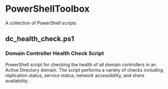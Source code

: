# PowerShellToolbox
A collection of PowerShell scripts

## dc_health_check.ps1
### Domain Controller Health Check Script
PowerShell script for checking the health of all domain controllers in an Active Directory domain. The script performs a variety of checks including replication status, service status, network accessibility, and share availability.
